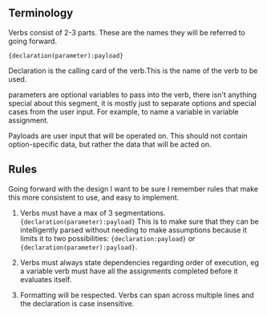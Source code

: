 ## Terminology

Verbs consist of 2-3 parts. These are the names they will be referred to
going forward.

`{declaration(parameter):payload}`

Declaration is the calling card of the verb.This is the name of the verb to
be used.

parameters are optional variables to pass into the verb, there isn't anything
special about this segment, it is mostly just to separate options and special
cases from the user input. For example, to name a variable in variable
assignment.

Payloads are user input that will be operated on. This should not contain
option-specific data, but rather the data that will be acted on.

## Rules

Going forward with the design I want to be sure I remember rules that make
this more consistent to use, and easy to implement.

1. Verbs must have a max of 3 segmentations. `{declaration(parameter):payload}`
This is to make sure that they can be intelligently parsed without needing
to make assumptions because it limits it to two possibilities:
`{declaration:payload}` or `{declaration(parameter):payload}`.

2. Verbs must always state dependencies regarding order of execution, eg a
variable verb must have all the assignments completed before it evaluates
itself.

3. Formatting will be respected. Verbs can span across multiple lines
and the declaration is case insensitive.